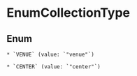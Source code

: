 
# EnumCollectionType

## Enum


    * `VENUE` (value: `"venue"`)

    * `CENTER` (value: `"center"`)



